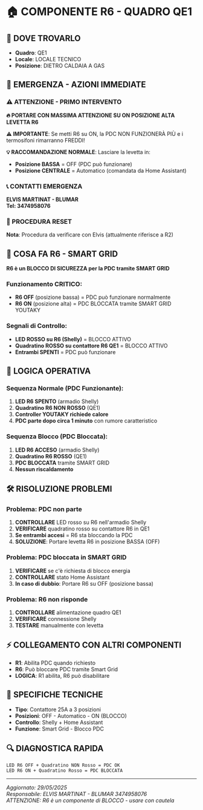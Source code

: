 # 🏠 COMPONENTE R6 - QUADRO QE1

## 📍 DOVE TROVARLO
- **Quadro**: QE1
- **Locale**: LOCALE TECNICO  
- **Posizione**: DIETRO CALDAIA A GAS

## 🚨 EMERGENZA - AZIONI IMMEDIATE

### ⚠️ ATTENZIONE - PRIMO INTERVENTO
**🔥 PORTARE CON MASSIMA ATTENZIONE SU ON POSIZIONE ALTA LEVETTA R6**

**⚠️ IMPORTANTE**: Se metti R6 su ON, la PDC NON FUNZIONERÀ PIÙ e i termosifoni rimarranno FREDDI!

**💡 RACCOMANDAZIONE NORMALE**: Lasciare la levetta in:
- **Posizione BASSA** = OFF (PDC può funzionare)
- **Posizione CENTRALE** = Automatico (comandata da Home Assistant)

### 📞 CONTATTI EMERGENZA
**ELVIS MARTINAT - BLUMAR**  
**Tel: 3474958076**

### 🔄 PROCEDURA RESET
**Nota**: Procedura da verificare con Elvis (attualmente riferisce a R2)

## 🔴 COSA FA R6 - SMART GRID
**R6 è un BLOCCO DI SICUREZZA per la PDC tramite SMART GRID**

### Funzionamento CRITICO:
- **R6 OFF** (posizione bassa) = PDC può funzionare normalmente
- **R6 ON** (posizione alta) = PDC BLOCCATA tramite SMART GRID YOUTAKY

### Segnali di Controllo:
- **LED ROSSO su R6 (Shelly)** = BLOCCO ATTIVO
- **Quadratino ROSSO su contattore R6 QE1** = BLOCCO ATTIVO
- **Entrambi SPENTI** = PDC può funzionare

## 🔌 LOGICA OPERATIVA

### Sequenza Normale (PDC Funzionante):
1. **LED R6 SPENTO** (armadio Shelly)
2. **Quadratino R6 NON ROSSO** (QE1)
3. **Controller YOUTAKY richiede calore**
4. **PDC parte dopo circa 1 minuto** con rumore caratteristico

### Sequenza Blocco (PDC Bloccata):
1. **LED R6 ACCESO** (armadio Shelly)
2. **Quadratino R6 ROSSO** (QE1)  
3. **PDC BLOCCATA** tramite SMART GRID
4. **Nessun riscaldamento**

## 🛠️ RISOLUZIONE PROBLEMI

### Problema: PDC non parte
1. **CONTROLLARE** LED rosso su R6 nell'armadio Shelly
2. **VERIFICARE** quadratino rosso su contattore R6 in QE1
3. **Se entrambi accesi** = R6 sta bloccando la PDC
4. **SOLUZIONE**: Portare levetta R6 in posizione BASSA (OFF)

### Problema: PDC bloccata in SMART GRID
1. **VERIFICARE** se c'è richiesta di blocco energia
2. **CONTROLLARE** stato Home Assistant
3. **In caso di dubbio**: Portare R6 su OFF (posizione bassa)

### Problema: R6 non risponde
1. **CONTROLLARE** alimentazione quadro QE1
2. **VERIFICARE** connessione Shelly
3. **TESTARE** manualmente con levetta

## ⚡ COLLEGAMENTO CON ALTRI COMPONENTI
- **R1**: Abilita PDC quando richiesto
- **R6**: Può bloccare PDC tramite Smart Grid
- **LOGICA**: R1 abilita, R6 può disabilitare

## 🎯 SPECIFICHE TECNICHE
- **Tipo**: Contattore 25A a 3 posizioni
- **Posizioni**: OFF - Automatico - ON (BLOCCO)
- **Controllo**: Shelly + Home Assistant
- **Funzione**: Smart Grid - Blocco PDC

## 🔍 DIAGNOSTICA RAPIDA
```
LED R6 OFF + Quadratino NON Rosso = PDC OK
LED R6 ON + Quadratino Rosso = PDC BLOCCATA
```

---
*Aggiornato: 29/05/2025*  
*Responsabile: ELVIS MARTINAT - BLUMAR 3474958076*  
*ATTENZIONE: R6 è un componente di BLOCCO - usare con cautela*
